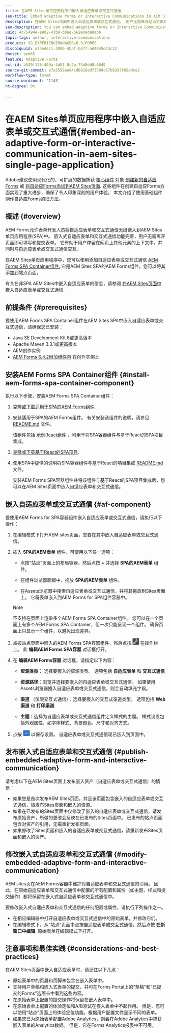 ```yaml
---
title: 在AEM Sites单页应用程序中嵌入自适应表单或交互式通信
seo-title: Embed adaptive forms or Interactive Communications in AEM Sites pages
description: 在AEM Sites页面中嵌入自适应表单或交互式通信。 用户无需离开站点页面即可填写和提交表单。
seo-description: You can embed adaptive forms or Interactive Communication in AEM Sites pages. Users can fill and submit forms without leaving the Sites page.
uuid: 4c75494e-e9d2-43b9-bbae-562e0eda8abb
topic-tags: author, interactive-communications
products: SG_EXPERIENCEMANAGER/6.5/FORMS
discoiquuid: a74ed6c1-3006-4baf-bd77-ad4045e23c22
docset: aem65
feature: Adaptive Forms
exl-id: b549f176-409a-4d81-8c2b-73d0dd0c6649
source-git-commit: e7a3558ae04cd6816ed73589c67b0297f05adce2
workflow-type: tm+mt
source-wordcount: '1145'
ht-degree: 0%

---
```


# 在AEM Sites单页应用程序中嵌入自适应表单或交互式通信{#embed-an-adaptive-form-or-interactive-communication-in-aem-sites-single-page-application}

<span class="preview"> Adobe建议使用现代化的、可扩展的数据捕获 [核心组件](https://experienceleague.adobe.com/docs/experience-manager-core-components/using/adaptive-forms/introduction.html) 对象 [创建新的自适应Forms](/help/forms/using/create-an-adaptive-form-core-components.md) 或 [将自适应Forms添加到AEM Sites页面](/help/forms/using/create-or-add-an-adaptive-form-to-aem-sites-page.md). 这些组件在创建自适应Forms方面实现了重大进步，确保了令人印象深刻的用户体验。 本文介绍了使用基础组件创作自适应Forms的旧方法。 </span>

## 概述 {#overview}

AEM Forms允许表单开发人员将自适应表单和交互式通信无缝嵌入到AEM Sites单页应用程序(SPA)中。 嵌入式自适应表单和交互式通信功能完善，用户无需离开页面即可填写和提交表单。 它有助于用户停留在网页上其他元素的上下文中，并同时与自适应表单或交互式通信交互。

在AEM Sites单页应用程序中，您可以使用添加自适应表单或交互式通信 [AEM Forms SPA Container组件](../../forms/using/embed-adaptive-form-aem-sites-spa.md#af-component)[.](../../forms/using/embed-adaptive-form-aem-sites-spa.md#af-component) 它是AEM Sites SPA的AEM Forms组件，您可以将其添加到站点页面。

有关在非SPA AEM Sites中嵌入自适应表单的信息，请参阅 [在AEM Sites页面中嵌入自适应表单或交互式通信](/help/forms/using/embed-adaptive-form-aem-sites.md).

## 前提条件 {#prerequisites}

要使用AEM Forms SPA Container组件在AEM Sites SPA中嵌入自适应表单或交互式通信，请确保您已安装：

* Java SE Development Kit 8或更高版本
* Apache Maven 3.3.1或更高版本
* AEM创作实例
* [AEM Forms 6.4.2附加组件包](https://helpx.adobe.com/aem-forms/kb/aem-forms-releases.html) 在创作实例上

## 安装AEM Forms SPA Container组件 {#install-aem-forms-spa-container-component}

执行以下步骤，安装AEM Forms SPA Container组件：

1. [克隆或下载适用于SPA的AEM Forms组件](https://github.com/Adobe-Marketing-Cloud/aem-forms/tree/master/forms-spa).
1. 安装适用于SPA的AEM Forms组件。 有关安装该组件的说明，请参见 [README.md](https://github.com/Adobe-Marketing-Cloud/aem-forms/tree/master/forms-spa#aem-form-component) 文件。

   该组件包括 [示例React组件](https://github.com/Adobe-Marketing-Cloud/aem-forms/tree/master/forms-spa/react-component) ，可用于将SPA容器组件与基于React的SPA项目集成。

1. [克隆或下载基于React的SPA项目](https://github.com/adobe/aem-sample-we-retail-journal).
1. 使用SPA中提供的说明将SPA容器组件与基于React的项目集成 [README.md](https://github.com/Adobe-Marketing-Cloud/aem-forms/tree/master/forms-spa/react-component#aem-form-react-component-for-spa---editor) 文件。

   安装AEM Forms SPA容器组件并将该组件与基于React的SPA项目集成后，您可以在AEM Sites页面中嵌入自适应表单和交互式通信。

## 嵌入自适应表单或交互式通信 {#af-component}

要使用AEM Forms for SPA容器组件嵌入自适应表单或交互式通信，请执行以下操作：

1. 在编辑模式下打开AEM sites页面，您要在其中嵌入自适应表单或交互式通信。
1. 插入 **SPA的AEM表单** 组件，可使用以下任一选项：

   * 点按“站点”页面上的布局容器，然后点按 **+** 并选择 **SPA的AEM表单** 组件。

   * 在组件浏览器面板中，拖放 **SPA的AEM表单** 组件。
   * 在Assets浏览器中搜索自适应表单或交互式通信，并将其拖放到Sites页面上。 它将表单嵌入到AEM Forms for SPA组件容器中。

   >[!NOTE]
   >
   >不支持在页面上渲染多个AEM Forms SPA Container组件。 您可以在一个页面上有多个AEM Forms SPA Container，但一次只能呈现一个组件。 确保页面上只显示一个组件，以避免出现差异。

1. 点按站点页面中嵌入的AEM Forms SPA容器组件，然后点按 ![settings_icon](assets/settings_icon.png) 在操作栏上。 此 **编辑AEM Forms SPA容器** 对话框打开。
1. 在 **编辑AEM Forms容器** 对话框，请指定以下内容：

   * **资源类型：** 选择要嵌入的资源类型。 选项包括 **自适应表单** 和 **交互式通信**

   * **资源路径**：浏览并选择要嵌入的自适应表单或交互式通信。 如果使用Assets浏览器插入自适应表单或交互式通信，则会自动填充字段。
   * **渠道** （仅限交互式通信）：选择要嵌入的交互式渠道类型。 选项包括 **Web渠道** 和 **打印渠道**.

   * **主题**：选择为自适应表单或交互式通信组件定义样式的主题。 样式设置包括外观属性，如字体样式、背景颜色、尺寸和对齐方式。

1. 点按 ![done_icon](assets/done_icon.png) 以保存设置。 自适应表单或交互式通信现已嵌入到页面中。

## 发布嵌入式自适应表单和交互式通信 {#publish-embedded-adaptive-form-and-interactive-communication}

请考虑以下在AEM Sites页面上发布嵌入资产（自适应表单或交互式通信）的情景：

* 如果您是首次发布AEM Sites页面，并且该页面包含嵌入的自适应表单或交互式通信，请发布Sites页面和嵌入的资源。
* 如果在已发布的Sites页面中仅修改了嵌入的自适应表单或交互式通信，请发布原始资产，所做的更改会反映在已发布的Sites页面中。 已发布的站点页面包含对资产的引用，无需重新发布页面。
* 如果修改了Sites页面和嵌入的自适应表单或交互式通信，请重新发布Sites页面和嵌入的资产。

## 修改嵌入式自适应表单和交互式通信 {#modify-embedded-adaptive-form-and-interactive-communication}

AEM sites页在AEM Forms容器中维护对自适应表单和交互式通信的引用。 因此，在原始自适应表单和交互式通信中配置的所有配置和属性（如主题、样式和提交操作）都将保留在嵌入式自适应表单和交互式通信中。

要修改嵌入式自适应表单和交互式通信的任何配置或属性，请执行下列操作之一。

* 在相应编辑器中打开自适应表单或交互式通信中的原始表单，并修改它们。
* 在编辑模式下，从“站点”页面中点按自适应表单或交互式通信，然后点按 **在新窗口中编辑**. 原始表单在编辑模式下打开。

## 注意事项和最佳实践 {#considerations-and-best-practices}

在AEM Sites页面中嵌入自适应表单时，请记住以下几点：

* 原始表单中的页眉和页脚未包含在嵌入表单中。
* 支持用户草稿和嵌入式表单的提交，并可在Forms Portal上的“草稿”和“已提交的Forms”选项卡中看到这些内容。
* 在原始表单上配置的提交操作将保留在嵌入表单中。
* 在原始表单上配置的体验定位和A/B测试在嵌入表单中不起作用。 但是，您可以使用“站点”页面上的体验定位功能，根据用户配置文件显示不同的表单。
* 如果您已为原始表单配置Adobe Analytics，则会在Adobe Analytics中捕获嵌入表单的Analytics数据。 但是，它在Forms Analytics报表中不可用。
